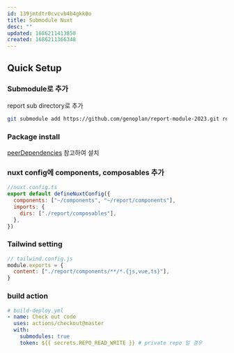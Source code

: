 ```yaml
---
id: 139jmtdtr0cvcvb4b4gkk0o
title: Submodule Nuxt
desc: ""
updated: 1686211413850
created: 1686211366348
---
```


## Quick Setup

### Submodule로 추가

report sub directory로 추가

```sh
git submodule add https://github.com/genoplan/report-module-2023.git report
```

### Package install

[peerDependencies](/package.json) 참고하여 설치

### nuxt config에 components, composables 추가

```js
//nuxt.config.ts
export default defineNuxtConfig({
  components: ["~/components", "~/report/components"],
  imports: {
    dirs: ["./report/composables"],
  },
})
```

### Tailwind setting

```js
// tailwind.config.js
module.exports = {
  content: ["./report/components/**/*.{js,vue,ts}"],
}
```

### build action

```yaml
# build-deploy.yml
- name: Check out code
  uses: actions/checkout@master
  with:
    submodules: true
    token: ${{ secrets.REPO_READ_WRITE }} # private repo 일 경우
```
